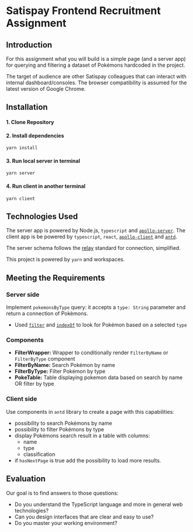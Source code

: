 # Satispay Frontend Recruitment Assignment

## Introduction

For this assignment what you will build is a simple page (and a server app) for querying and filtering a dataset of Pokémons hardcoded in the project.

The target of audience are other Satispay colleagues that can interact with internal dashboard/consoles.
The browser compatibility is assumed for the latest version of Google Chrome.

## Installation

#### 1. Clone Repository

#### 2. Install dependencies

`yarn install`

#### 3. Run local server in terminal

`yarn server`

#### 4. Run client in another terminal

`yarn client`

## Technologies Used

The server app is powered by Node.js, `typescript` and [`apollo-server`](https://www.apollographql.com/docs/apollo-server/).
The client app is be powered by `typescript`, `react`, [`apollo-client`](https://www.apollographql.com/docs/react/) and [`antd`](https://ant.design/).

The server schema follows the [relay](https://facebook.github.io/relay/graphql/connections.htm) standard for connection, simplified.

This project is powered by `yarn` and workspaces.

## Meeting the Requirements

### Server side

Implement `pokemonsByType` query: it accepts a `type: String` parameter and return a connection of Pokèmons.

- Used [`filter`](https://developer.mozilla.org/en-US/docs/Web/JavaScript/Reference/Global_Objects/Array/filter) and [`indexOf`](https://developer.mozilla.org/en-US/docs/Web/JavaScript/Reference/Global_Objects/Array/indexOf) to look for Pokémon based on a selected `type`

### Components

- **FilterWrapper:** Wrapper to conditionally render `FilterByName` or `FilterByType` component
- **FilterByName:** Search Pokémon by name
- **FilterByType:** Filter Pokémon by type
- **PokeTable:** Table displaying pokemon data based on search by name OR filter by type

### Client side

Use components in `antd` library to create a page with this capabilities:

- possibility to search Pokémons by name
- possibility to filter Pokémons by type
- display Pokémons search result in a table with columns:
  - name
  - type
  - classification
- if `hasNextPage` is true add the possibility to load more results.

## **Evaluation**

Our goal is to find answers to those questions:

- Do you understand the TypeScript language and more in general web technologies?
- Can you design interfaces that are clear and easy to use?
- Do you master your working environment?
